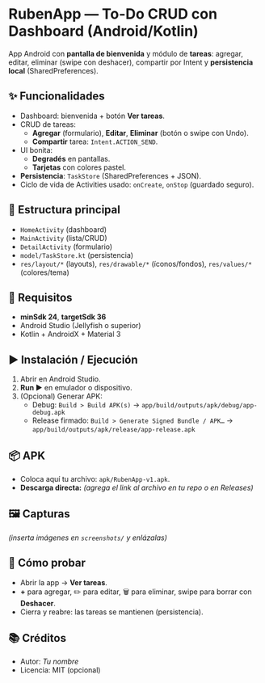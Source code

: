 # RubenApp — To-Do CRUD con Dashboard (Android/Kotlin)

App Android con **pantalla de bienvenida** y módulo de **tareas**: agregar, editar, eliminar (swipe con deshacer), compartir por Intent y **persistencia local** (SharedPreferences).

## ✨ Funcionalidades
- Dashboard: bienvenida + botón **Ver tareas**.
- CRUD de tareas:
  - **Agregar** (formulario), **Editar**, **Eliminar** (botón o swipe con Undo).
  - **Compartir** tarea: `Intent.ACTION_SEND`.
- UI bonita:
  - **Degradés** en pantallas.
  - **Tarjetas** con colores pastel.
- **Persistencia**: `TaskStore` (SharedPreferences + JSON).
- Ciclo de vida de Activities usado: `onCreate`, `onStop` (guardado seguro).

## 🧱 Estructura principal
- `HomeActivity` (dashboard)
- `MainActivity` (lista/CRUD)
- `DetailActivity` (formulario)
- `model/TaskStore.kt` (persistencia)
- `res/layout/*` (layouts), `res/drawable/*` (íconos/fondos), `res/values/*` (colores/tema)

## 🔧 Requisitos
- **minSdk 24**, **targetSdk 36**
- Android Studio (Jellyfish o superior)
- Kotlin + AndroidX + Material 3

## ▶️ Instalación / Ejecución
1. Abrir en Android Studio.
2. **Run ▶️** en emulador o dispositivo.
3. (Opcional) Generar APK:
   - Debug: `Build > Build APK(s)` → `app/build/outputs/apk/debug/app-debug.apk`
   - Release firmado: `Build > Generate Signed Bundle / APK…` → `app/build/outputs/apk/release/app-release.apk`

## 📦 APK
- Coloca aquí tu archivo: `apk/RubenApp-v1.apk`.
- **Descarga directa:** _(agrega el link al archivo en tu repo o en Releases)_

## 🖼️ Capturas
_(inserta imágenes en `screenshots/` y enlázalas)_

## 🧪 Cómo probar
- Abrir la app → **Ver tareas**.
- **+** para agregar, ✏️ para editar, 🗑️ para eliminar, swipe para borrar con **Deshacer**.
- Cierra y reabre: las tareas se mantienen (persistencia).

## 📚 Créditos
- Autor: _Tu nombre_
- Licencia: MIT (opcional)
